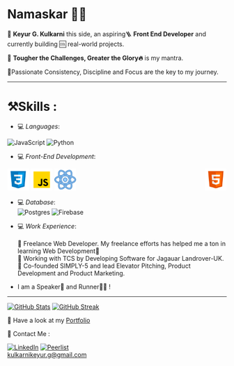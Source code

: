 # Namaskar 🙏🏼

📌 **Keyur G. Kulkarni** this side, an aspiring🪜 **Front End Developer** and currently building 🆒 real-world projects.

📌 **Tougher the Challenges, Greater the Glory🔥** is my mantra.

📌Passionate Consistency, Discipline and Focus are the key to my journey.

---

# ⚒️Skills :

- 💻 _Languages_:

![JavaScript](https://img.shields.io/badge/javascript-%23323330.svg?style=for-the-badge&logo=javascript&logoColor=%23F7DF1E) ![Python](https://img.shields.io/badge/python-3670A0?style=for-the-badge&logo=python&logoColor=ffdd54)

- 💻 _Front-End Development_: <br>

<img style="float: right;" src='https://github.com/KeyurGK/images/blob/main/html.png' width='50' height='50'> <img src='https://github.com/KeyurGK/images/blob/main/css.png' width='50' height='50'> <img src='https://github.com/KeyurGK/images/blob/main/javascript.png' width='50' height='50'> <img src='https://github.com/KeyurGK/images/blob/main/react.png' width='50' height='50'>

- 💻 _Database_: <br>
![Postgres](https://img.shields.io/badge/postgres-%23316192.svg?style=for-the-badge&logo=postgresql&logoColor=white) ![Firebase](https://img.shields.io/badge/Firebase-039BE5?style=for-the-badge&logo=Firebase&logoColor=white)


- 💻 _Work Experience_:<br><br>
    🔺 Freelance Web Developer. My freelance efforts has helped me a ton in learning Web Development🚀<br>
    🔺 Working with TCS by Developing Software for Jagauar Landrover-UK. <br>
    🔺 Co-founded SIMPLY-5 and lead Elevator Pitching, Product Development and Product Marketing.<br>
    
- I am a Speaker🎤 and Runner🏃🏽 !
---
[![GitHub Stats](https://github-readme-stats.vercel.app/api?username=KeyurGK&show_icons=true&theme=dark)](https://github.com/KeyurGK)
[![GitHub Streak](https://streak-stats.demolab.com/?user=KeyurGK)](https://git.io/streak-stats)

📌 Have a look at my [Portfolio](https://keyurgk.vercel.app/)

📌 Contact Me :

<a href='https://www.linkedin.com/in/keyur-g-kulkarni-273072237/'>![LinkedIn](https://img.shields.io/badge/linkedin-%230077B5.svg?style=for-the-badge&logo=linkedin&logoColor=white)</a>
[![Peerlist](https://github-readme-badge.peerlist.io/api/keyurgk?style=for-the-badge)](https://peerlist.io/keyurgk)
<br> kulkarnikeyur.g@gmail.com

